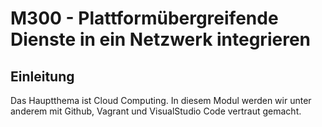 # M300 - Plattformübergreifende  Dienste in ein Netzwerk integrieren

## Einleitung

Das Hauptthema ist Cloud Computing. In diesem Modul werden wir unter anderem mit Github, Vagrant und VisualStudio Code vertraut gemacht.  